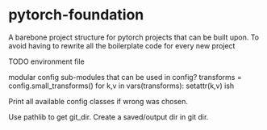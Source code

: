 # pytorch-foundation
A barebone project structure for pytorch projects that can be built upon. To avoid having to rewrite all the boilerplate code for every new project

TODO
environment file

modular config sub-modules that can be used in config?
transforms = config.small_transforms()
for k,v in vars(transforms):
  setattr(k,v) ish


Print all available config classes if wrong was chosen.

Use pathlib to get git_dir. Create a saved/output dir in git dir.